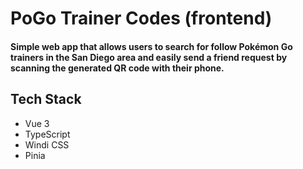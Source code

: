 # PoGo Trainer Codes (frontend)

#### Simple web app that allows users to search for follow Pokémon Go trainers in the San Diego area and easily send a friend request by scanning the generated QR code with their phone.

## Tech Stack

- Vue 3
- TypeScript
- Windi CSS
- Pinia
